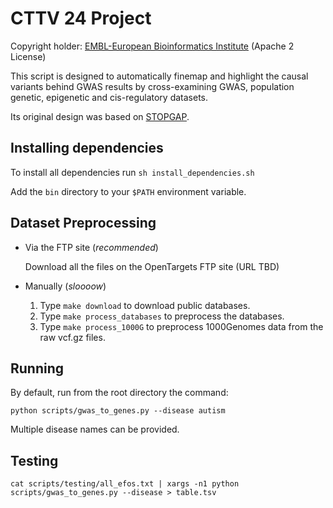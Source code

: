 CTTV 24 Project
===============

Copyright holder: [EMBL-European Bioinformatics Institute](http://www.ebi.ac.uk) (Apache 2 License)

This script is designed to automatically finemap and highlight the causal variants behind GWAS results by cross-examining GWAS, population genetic, epigenetic and cis-regulatory datasets.

Its original design was based on [STOPGAP](). 

Installing dependencies
-----------------------

To install all dependencies run ```sh install_dependencies.sh```

Add the ```bin``` directory to your ```$PATH``` environment variable.

Dataset Preprocessing
---------------------

* Via the FTP site (*recommended*)

  Download all the files on the OpenTargets FTP site (URL TBD)

* Manually (*sloooow*)
  1. Type ```make download``` to download public databases.
  2. Type ```make process_databases``` to preprocess the databases. 
  3. Type ```make process_1000G``` to preprocess 1000Genomes data from the raw vcf.gz files.

Running
-------

By default, run from the root directory the command: 

```
python scripts/gwas_to_genes.py --disease autism  
```

Multiple disease names can be provided.

Testing
-------

```
cat scripts/testing/all_efos.txt | xargs -n1 python scripts/gwas_to_genes.py --disease > table.tsv
```

